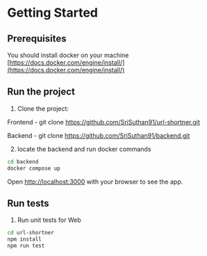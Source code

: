 # Getting Started 

## Prerequisites

You should install docker on your machine [https://docs.docker.com/engine/install/](https://docs.docker.com/engine/install/)

## Run the project

1. Clone the project:

 Frontend - git clone https://github.com/SriSuthan91/url-shortner.git 

 Backend - git clone https://github.com/SriSuthan91/backend.git
 

2. locate the backend and run docker commands
```bash
cd backend
docker compose up
```

Open [http://localhost:3000](http://localhost:3000) with your browser to see the app.


## Run tests

1. Run unit tests for Web

```bash
cd url-shortner
npm install
npm run test
```

